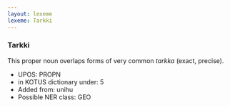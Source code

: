 ```yaml
---
layout: lexeme
lexeme: Tarkki
---
```


###  Tarkki

This proper noun overlaps forms of very common *tarkka* (exact, precise).
* UPOS:  PROPN
* in KOTUS dictionary under:  5
* Added from:  unihu
* Possible NER class:  GEO

